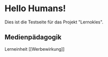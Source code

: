 # Hello Humans!

Dies ist die Testseite für das Projekt "Lernokles". 

## Medienpädagogik
Lerneinheit [[Werbewirkung]]
